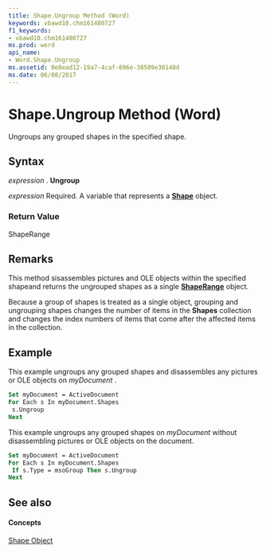 ```yaml
---
title: Shape.Ungroup Method (Word)
keywords: vbawd10.chm161480727
f1_keywords:
- vbawd10.chm161480727
ms.prod: word
api_name:
- Word.Shape.Ungroup
ms.assetid: 0e8ead12-19a7-4caf-696e-38509e30148d
ms.date: 06/08/2017
---
```



# Shape.Ungroup Method (Word)

Ungroups any grouped shapes in the specified shape.


## Syntax

 _expression_ . **Ungroup**

 _expression_ Required. A variable that represents a **[Shape](Word.Shape.md)** object.


### Return Value

ShapeRange


## Remarks

This method sisassembles pictures and OLE objects within the specified shapeand returns the ungrouped shapes as a single  **[ShapeRange](Word.shaperange.md)** object.

Because a group of shapes is treated as a single object, grouping and ungrouping shapes changes the number of items in the  **Shapes** collection and changes the index numbers of items that come after the affected items in the collection.


## Example

This example ungroups any grouped shapes and disassembles any pictures or OLE objects on  _myDocument_ .


```vb
Set myDocument = ActiveDocument 
For Each s In myDocument.Shapes 
 s.Ungroup 
Next
```

This example ungroups any grouped shapes on  _myDocument_ without disassembling pictures or OLE objects on the document.




```vb
Set myDocument = ActiveDocument 
For Each s In myDocument.Shapes 
 If s.Type = msoGroup Then s.Ungroup 
Next
```


## See also


#### Concepts


[Shape Object](Word.Shape.md)


